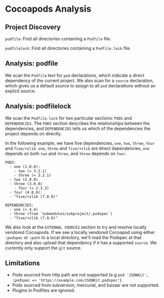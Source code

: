 # Cocoapods Analysis

## Project Discovery

`podfile`: Find all directories containing a `Podfile` file.

`podfilelock`: Find all directories containing a `Podfile.lock` file.

## Analysis: podfile

We scan the `Podfile` text for `pod` declarations, which indicate a direct
dependency of the current project.  We also scan for a `source` declaration,
which gives us a default source to assign to all `pod` declarations without an
explicit source.

## Analysis: podfilelock

We scan the `Podfile.lock` for two particular sections: `PODS` and
`DEPENDENCIES`.  The `PODS` section describes the relationships between the
dependencies, and `DEPENDENCIES` tells us which of the dependencies the project
depends on directly.

In the following example, we have five dependencies, `one`, `two`, `three`,
`four` and `five/+zlib`. `one`, `three` and `five/+zlib` are direct dependencies, `one` depends on both
`two` and `three`, and `three` depends on `four`.

```
PODS:
  - one (1.0.0):
    - two (= 3.2.1)
    - three (= 3.2.1)
  - two (2.0.0)
  - three (3.0.0)
    - four (= 2.3.3)
  - four (4.0.0):
  - "five/+zlib (7.0.0)"

DEPENDENCIES:
  - one (> 4.4)
  - three (from `Submodules/subproject/.podspec`)
  - "five/+zlib (7.0.0)"
```

We also look at the `EXTERNAL SOURCES` section to try and resolve locally vendored Cocoapods. If we see a locally vendored Cocoapod using either `:podspec` or `:path` to a local directory, we'll read the Podspec at that directory and also upload that dependency if it has a supported `source`. We currently only support the `git` source.

## Limitations

- Pods sourced from http path are not supported (e.g `pod 'JSONKit', :podspec => 'https://example.com/JSONKit.podspec'`).
- Pods sourced from subversion, mercurial, and bazaar are not supported.
- Plugins in Podfiles are ignored.
